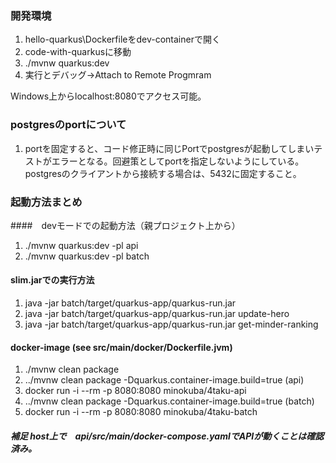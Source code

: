 ### 開発環境
1. hello-quarkus\Dockerfileをdev-containerで開く
2. code-with-quarkusに移動
3. ./mvnw quarkus:dev
4. 実行とデバッグ→Attach to Remote Progmram

Windows上からlocalhost:8080でアクセス可能。

### postgresのportについて
1. portを固定すると、コード修正時に同じPortでpostgresが起動してしまいテストがエラーとなる。回避策としてportを指定しないようにしている。postgresのクライアントから接続する場合は、5432に固定すること。

### 起動方法まとめ
####　devモードでの起動方法（親プロジェクト上から）
1. ./mvnw quarkus:dev -pl api
2. ./mvnw quarkus:dev -pl batch

#### slim.jarでの実行方法
1. java -jar batch/target/quarkus-app/quarkus-run.jar
2. java -jar batch/target/quarkus-app/quarkus-run.jar update-hero
3. java -jar batch/target/quarkus-app/quarkus-run.jar get-minder-ranking

#### docker-image (see src/main/docker/Dockerfile.jvm)
1. ./mvnw clean package
2. ../mvnw clean package -Dquarkus.container-image.build=true (api)
3. docker run -i --rm -p 8080:8080 minokuba/4taku-api
4. ../mvnw clean package -Dquarkus.container-image.build=true (batch)
5. docker run -i --rm -p 8080:8080 minokuba/4taku-batch
##### 補足 host上で　api/src/main/docker-compose.yamlでAPIが動くことは確認済み。